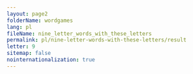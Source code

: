 ```yaml
---
layout: page2
folderName: wordgames
lang: pl
fileName: nine_letter_words_with_these_letters
permalink: pl/nine-letter-words-with-these-letters/result
letter: 9
sitemap: false
nointernationalization: true   
---
```

